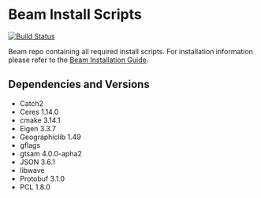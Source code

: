 # Beam Install Scripts
[![Build Status](https://travis-ci.com/BEAMRobotics/beam_install_scripts.svg?token=zshhVvp9R3DJ7YGGYs6z&branch=master)](https://travis-ci.com/BEAMRobotics/beam_install_scripts)

Beam repo containing all required install scripts. For installation information please refer to the [Beam Installation Guide](https://github.com/BEAMRobotics/beam_robotics/wiki/Beam-Robotics-Installation-Guide).

## Dependencies and Versions
- Catch2
- Ceres 1.14.0
- cmake 3.14.1
- Eigen 3.3.7
- Geographiclib 1.49
- gflags
- gtsam 4.0.0-apha2
- JSON 3.6.1
- libwave
- Protobuf 3.1.0
- PCL 1.8.0
